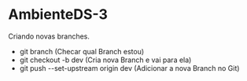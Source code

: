 # AmbienteDS-3
Criando novas branches.
- git branch (Checar qual Branch estou)
- git checkout -b dev (Cria nova Branch e vai para ela)
- git push --set-upstream origin dev (Adicionar a nova Branch no Git)
